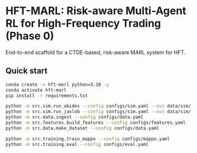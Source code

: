 # HFT-MARL: Risk-aware Multi-Agent RL for High-Frequency Trading (Phase 0)

End-to-end scaffold for a CTDE-based, risk-aware MARL system for HFT.

## Quick start
```bash
conda create -n hft-marl python=3.10 -y
conda activate hft-marl
pip install -r requirements.txt

python -m src.sim.run_abides --config configs/sim.yaml --out data/sim/
python -m src.sim.run_jaxlob --config configs/sim.yaml --out data/sim/
python -m src.data.ingest --config configs/data.yaml
python -m src.features.build_features --config configs/features.yaml
python -m src.data.make_dataset --config configs/data.yaml

python -m src.training.train_mappo --config configs/mappo.yaml
python -m src.training.eval --config configs/eval.yaml
```
